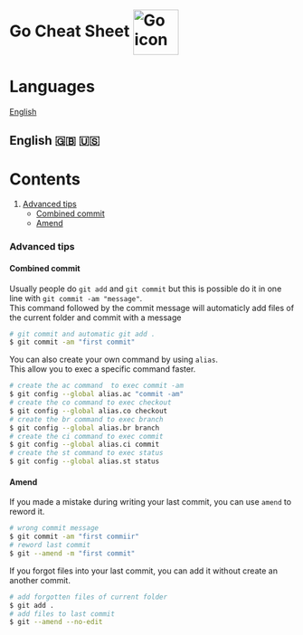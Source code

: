 # Go Cheat Sheet <img align="center" width="80" height="80" src="https://go.dev/blog/go-brand/Go-Logo/SVG/Go-Logo_Aqua.svg" alt="Go icon">

# Languages
[English](#english-)

## English 🇬🇧 🇺🇸

# Contents
1. [Advanced tips](#advanced-tips)
    * [Combined commit](#combined-commit)
    * [Amend](#amend)

### Advanced tips

#### Combined commit

Usually people do `git add` and `git commit` but this is possible do it in one line with `git commit -am "message"`. <br>
This command followed by the commit message will automaticly add files of the current folder and commit with a message
```bash
# git commit and automatic git add .
$ git commit -am "first commit"
```

You can also create your own command by using `alias`.<br>
This allow you to exec a specific command faster. 
```zsh
# create the ac command  to exec commit -am 
$ git config --global alias.ac "commit -am"
# create the co command to exec checkout
$ git config --global alias.co checkout
# create the br command to exec branch
$ git config --global alias.br branch
# create the ci command to exec commit
$ git config --global alias.ci commit
# create the st command to exec status
$ git config --global alias.st status
```

#### Amend
If you made a mistake during writing your last commit, you can use `amend` to reword it.
```bash
# wrong commit message
$ git commit -am "first commiir"
# reword last commit
$ git --amend -m "first commit"
```

If you forgot files into your last commit, you can add it without create an another commit.
```bash
# add forgotten files of current folder
$ git add .
# add files to last commit
$ git --amend --no-edit
```
